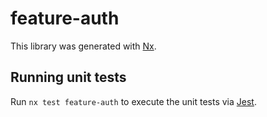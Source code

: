 # feature-auth

This library was generated with [Nx](https://nx.dev).

## Running unit tests

Run `nx test feature-auth` to execute the unit tests via [Jest](https://jestjs.io).
